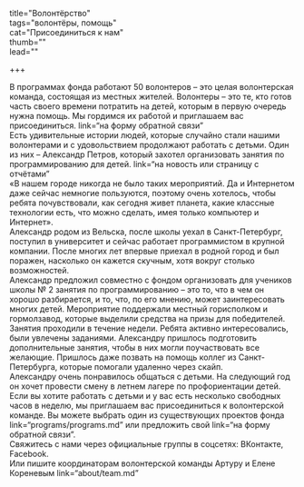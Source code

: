 title="Волонтёрство"   
tags="волонтёры, помощь"   
cat="Присоединиться к нам"   
thumb=""   
lead=""  

+++

В программах фонда работают 50 волонтеров – это целая волонтерская команда, состоящая из местных жителей. Волонтеры – это те, кто готов часть своего времени потратить на детей, которым в первую очередь нужна помощь.
Мы гордимся их работой и приглашаем вас присоединиться. link=“на форму обратной связи”  
Есть удивительные истории людей, которые случайно стали нашими волонтерами и с удовольствием продолжают работать с детьми. Один из них – Александр Петров, который захотел организовать занятия по программированию для детей. link=“на новость или страницу с отчётами”  
«В нашем городе никогда не было таких мероприятий. Да и Интернетом даже сейчас немногие пользуются, поэтому очень хотелось, чтобы ребята почувствовали, как сегодня живет планета, какие классные технологии есть, что можно сделать, имея только компьютер и Интернет».    
Александр родом из Вельска, после школы уехал в Санкт-Петербург, поступил в университет и сейчас работает программистом в крупной компании. После многих лет впервые приехал в родной город и был поражен, насколько он кажется скучным, хотя вокруг столько возможностей.   
Александр предложил совместно с фондом организовать для учеников школы № 2 занятия по программированию – это то, что в чем он хорошо разбирается, и то, что, по его мнению, может заинтересовать многих детей. Мероприятие поддержали местный горисполком и гормолзавод, которые выделили средства на призы для победителей.  
Занятия проходили в течение недели. Ребята активно интересовались, были увлечены заданиями. Александру пришлось подготовить дополнительные занятия, чтобы в них могли поучаствовать все желающие. Пришлось даже позвать на помощь коллег из Санкт-Петербурга, которые помогали удаленно через скайп.  
Александру очень понравилось общаться с детьми. На следующий год он хочет провести смену в летнем лагере по профориентации детей.  
Если вы хотите работать с детьми и у вас есть несколько свободных часов в неделю, мы приглашаем вас присоединиться к волонтерской команде. 
Вы можете выбрать один из существующих проектов фонда link=“programs/programs.md” или предложить свой link=“на форму обратной связи”.   
Свяжитесь с нами через официальные группы в соцсетях: ВКонтакте, Facebook.  
Или пишите координаторам волонтерской команды Артуру и Елене Кореневым link=“about/team.md”  
